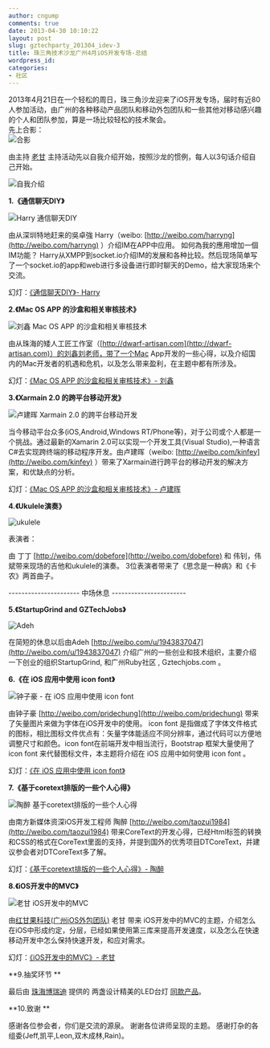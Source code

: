 ```yaml
---
author: cngump
comments: true
date: 2013-04-30 10:10:22
layout: post
slug: gztechparty_201304_idev-3
title: 珠三角技术沙龙广州4月iOS开发专场-总结
wordpress_id: 
categories:
- 社区
---
```


2013年4月21日在一个轻松的周日，珠三角沙龙迎来了iOS开发专场，届时有近80人参加活动，由广州的各种移动产品团队和移动外包团队和一些其他对移动感兴趣的个人和团队参加，算是一场比较轻松的技术聚会。   
先上合影：    
![合影](http://pic.yupoo.com/techparty/CNTq0MCs/medish.jpg)

由主持 [老甘](http://weibo.com/cngump) 主持活动先以自我介绍开始，按照沙龙的惯例，每人以3句话介绍自己开始。   

![自我介绍](http://pic.yupoo.com/techparty/CNTjAgQp/medish.jpg)

**1.《通信聊天DIY》**

![Harry 通信聊天DIY](http://pic.yupoo.com/techparty/CNTl7pJa/medish.jpg)    

由从深圳特地赶来的吳卓強 Harry（weibo: [http://weibo.com/harryng](http://weibo.com/harryng) ）介绍IM在APP中应用。
如何為我的應用增加一個IM功能？ Harry从XMPP到socket.io介绍IM的发展和各种比较。然后现场简单写了一个socket.io的app和web进行多设备进行即时聊天的Demo，给大家现场来个交流。

幻灯：[《通信聊天DIY》- Harry](https://speakerdeck.com/cngump/im-diy)



**2.《Mac OS APP 的沙盒和相关审核技术》**

![刘鑫 Mac OS APP 的沙盒和相关审核技术](http://pic.yupoo.com/techparty/CNTlW8m9/medish.jpg)

由从珠海的矮人工匠工作室（[http://dwarf-artisan.com](http://dwarf-artisan.com)）的刘鑫刘老师，带了一个Mac App开发的一些心得，以及介绍国内的Mac开发者的机遇和危机，以及怎么带来盈利，在主题中都有所涉及。

幻灯：[《Mac OS APP 的沙盒和相关审核技术》- 刘鑫](https://speakerdeck.com/cngump/mac-os-app-de-sha-he-he-xiang-guan-shen-he-ji-zhu)




**3.《Xarmain 2.0 的跨平台移动开发》**

![卢建晖 Xarmain 2.0 的跨平台移动开发](http://pic.yupoo.com/techparty/CNTmycyP/medish.jpg)

当今移动平台众多(iOS,Android,Windows RT/Phone等)，对于公司或个人都是一个挑战。通过最新的Xamarin 2.0可以实现一个开发工具(Visual Studio),一种语言C#去实现跨终端的移动程序开发。由卢建晖（weibo: [http://weibo.com/kinfey](http://weibo.com/kinfey)  ）带来了Xarmain进行跨平台的移动开发的解决方案，和优缺点的分析。

幻灯：[《Mac OS APP 的沙盒和相关审核技术》- 卢建晖](https://speakerdeck.com/cngump/ji-yu-xamarin-2-dot-0de-kua-ping-tai-yi-dong-kai-fa
)


**4.《Ukulele演奏》**

![ukulele](http://pic.yupoo.com/techparty/CNTnKKoj/medish.jpg)

表演者：

由 丁丁 [http://weibo.com/dobefore](http://weibo.com/dobefore) 和  伟钊，伟斌带来现场的吉他和ukulele的演奏。 3位表演者带来了《思念是一种病》和《卡农》两首曲子。


---------------------- 中场休息 -----------------------

**5.《StartupGrind and GZTechJobs》**

![Adeh](http://pic.yupoo.com/techparty/CNTncGIe/medish.jpg)

在简短的休息以后由Adeh [http://weibo.com/u/1943837047](http://weibo.com/u/1943837047) 介绍广州的一些创业和技术组织，主要介绍一下创业的组织StartupGrind, 和广州Ruby社区 , Gztechjobs.com 。



**6.《在 iOS 应用中使用 icon font》**

![钟子豪 - 在 iOS 应用中使用 icon font](http://pic.yupoo.com/techparty/CNTopA0A/medish.jpg)

由钟子豪 [http://weibo.com/pridechung](http://weibo.com/pridechung) 带来了矢量图片来做为字体在iOS开发中的使用。
icon font 是指做成了字体文件格式的图标，相比图标文件优点有：矢量字体能适应不同分辨率，通过代码可以方便地调整尺寸和颜色。icon font在前端开发中相当流行，Bootstrap 框架大量使用了 icon font 来代替图标文件，本主题将介绍在 iOS 应用中如何使用 icon font 。

幻灯：[《在 iOS 应用中使用 icon font》](https://speakerdeck.com/pridechung/using-icon-font-in-ios)

**7.《基于coretext排版的一些个人心得》**

![陶醉 基于coretext排版的一些个人心得](http://pic.yupoo.com/techparty/CQarJwUM/medish.jpg)

由南方新媒体资深iOS开发工程师 陶醉 [http://weibo.com/taozui1984](http://weibo.com/taozui1984) 带来CoreText的开发心得，已经Html标签的转换和CSS的格式在CoreText里面的支持，并提到国外的优秀项目DTCoreText，并建议参会者对DTCoreText多了解。

幻灯：[《基于coretext排版的一些个人心得》- 陶醉](https://speakerdeck.com/cngump/gou-zao-ji-yu-coretextde-pai-ban-yin-qing)


**8.《iOS开发中的MVC》**

![老甘 iOS开发中的MVC](http://pic.yupoo.com/techparty/CNToTAGs/medish.jpg)

由[红甘果科技(广州iOS外包团队)](http://www.ganguo.hk) 老甘 带来 iOS开发中的MVC的主题，介绍怎么在iOS中形成约定，分层，已经如果使用第三库来提高开发速度，以及怎么在快速移动开发中怎么保持快速开发，和应对需求。 

幻灯：[《iOS开发中的MVC》- 老甘](https://speakerdeck.com/cngump/ioskai-fa-zhong-de-mvc)


**9.抽奖环节 **

最后由 [珠海博瑞迪](http://destyle.taobao.com/index.htm?spm=a1z10.1.w5002-204327000.2.s3f0Y1) 提供的 两盏设计精美的LED台灯 [同款产品](http://goo.gl/TBe1I)。

**10.致谢 **   

感谢各位参会者，你们是交流的源泉。 谢谢各位讲师呈现的主题。 感谢打杂的各组委(Jeff,凯平,Leon,双木成林,Rain)。





